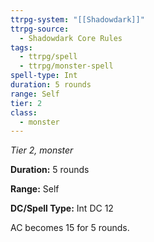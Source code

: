 ```yaml
---
ttrpg-system: "[[Shadowdark]]"
ttrpg-source:
  - Shadowdark Core Rules
tags:
  - ttrpg/spell
  - ttrpg/monster-spell
spell-type: Int
duration: 5 rounds
range: Self
tier: 2
class:
  - monster
---
```

*Tier 2, monster*

**Duration:** 5 rounds

**Range:** Self

**DC/Spell Type:** Int DC 12

AC becomes 15 for 5 rounds.
